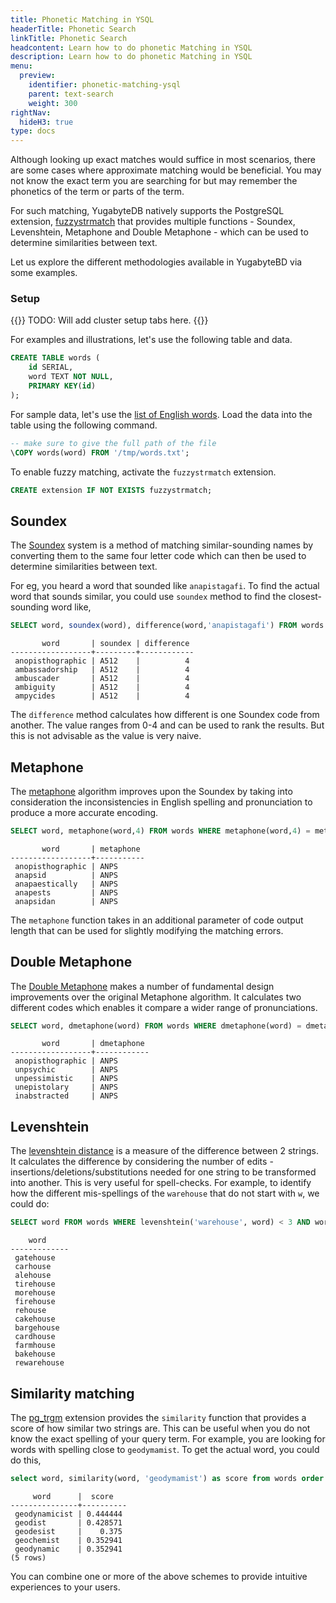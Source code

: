 ```yaml
---
title: Phonetic Matching in YSQL
headerTitle: Phonetic Search
linkTitle: Phonetic Search
headcontent: Learn how to do phonetic Matching in YSQL
description: Learn how to do phonetic Matching in YSQL
menu:
  preview:
    identifier: phonetic-matching-ysql
    parent: text-search
    weight: 300
rightNav:
  hideH3: true
type: docs
---
```


Although looking up exact matches would suffice in most scenarios, there are some cases where approximate matching would be beneficial. You may not know the exact term you are searching for but may remember the phonetics of the term or parts of the term. 

For such matching, YugabyteDB natively supports the PostgreSQL extension, [fuzzystrmatch](https://www.postgresql.org/docs/current/fuzzystrmatch.html) that provides multiple functions - Soundex, Levenshtein, Metaphone and Double Metaphone - which can be used to determine similarities between text. 

Let us explore the different methodologies available in YugabyteBD via some examples.

### Setup

{{<warning>}}
TODO: Will add cluster setup tabs here.
{{</warning>}}

For examples and illustrations, let's use the following table and data.

```sql
CREATE TABLE words (
    id SERIAL,
    word TEXT NOT NULL,
    PRIMARY KEY(id)
);
```

For sample data, let's use the [list of English words](https://github.com/dwyl/english-words/blob/master/words.txt). Load the data into the table using the following command.

```sql
-- make sure to give the full path of the file
\COPY words(word) FROM '/tmp/words.txt';
```

To enable fuzzy matching, activate the `fuzzystrmatch` extension.

```sql
CREATE extension IF NOT EXISTS fuzzystrmatch;
```

## Soundex

The [Soundex](https://en.wikipedia.org/wiki/Soundex) system is a method of matching similar-sounding names by converting them to the same four letter code which can then be used to determine similarities between text.

For eg, you heard a word that sounded like `anapistagafi`. To find the actual word that sounds similar, you could use `soundex` method to find the closest-sounding word like,

```sql
SELECT word, soundex(word), difference(word,'anapistagafi') FROM words WHERE soundex(word) = soundex('anapistagafi') limit 5;
```

```output
       word       | soundex | difference
------------------+---------+------------
 anopisthographic | A512    |          4
 ambassadorship   | A512    |          4
 ambuscader       | A512    |          4
 ambiguity        | A512    |          4
 ampycides        | A512    |          4
```

The `difference` method calculates how different is one Soundex code from another. The value ranges from 0-4 and can be used to rank the results. But this is not advisable as the value is very naive.

## Metaphone

The [metaphone](https://en.wikipedia.org/wiki/Metaphone) algorithm improves upon the Soundex by taking into consideration the inconsistencies in English spelling and pronunciation to produce a more accurate encoding.

```sql
SELECT word, metaphone(word,4) FROM words WHERE metaphone(word,4) = metaphone('anapistagafi',4) limit 5;
```

```output
       word       | metaphone
------------------+-----------
 anopisthographic | ANPS
 anapsid          | ANPS
 anapaestically   | ANPS
 anapests         | ANPS
 anapsidan        | ANPS
```

The `metaphone` function takes in an additional parameter of code output length that can be used for slightly modifying the matching errors.

## Double Metaphone

The [Double Metaphone](https://en.wikipedia.org/wiki/Metaphone#Double_Metaphone) makes a number of fundamental design improvements over the original Metaphone algorithm. It calculates two different codes which enables it compare a wider range of pronunciations.

```sql
SELECT word, dmetaphone(word) FROM words WHERE dmetaphone(word) = dmetaphone('anapistagafi') limit 5;
```

```output
       word       | dmetaphone
------------------+------------
 anopisthographic | ANPS
 unpsychic        | ANPS
 unpessimistic    | ANPS
 unepistolary     | ANPS
 inabstracted     | ANPS
 ```

## Levenshtein

The [levenshtein distance](https://en.wikipedia.org/wiki/Levenshtein_distance) is a measure of the difference between 2 strings. It calculates the difference by considering the number of edits - insertions/deletions/substitutions needed for one string to be transformed into another. This is very useful for spell-checks. For example, to identify how the different mis-spellings of the `warehouse` that do not start with `w`, we could do:

```sql
SELECT word FROM words WHERE levenshtein('warehouse', word) < 3 AND word NOT LIKE 'w%' ORDER BY levenshtein('warehouse', word) ASC;
```

```output
    word
-------------
 gatehouse
 carhouse
 alehouse
 tirehouse
 morehouse
 firehouse
 rehouse
 cakehouse
 bargehouse
 cardhouse
 farmhouse
 bakehouse
 rewarehouse
 ```

## Similarity matching

The [pg_trgm](https://www.postgresql.org/docs/15/pgtrgm.html) extension provides the `similarity` function that provides a score of how similar two strings are. This can be useful when you do not know the exact spelling of your query term. For example, you are looking for words with spelling close to `geodymamist`. To get the actual word, you could do this,

```sql
select word, similarity(word, 'geodymamist') as score from words order by score desc limit 5;
```

```output
     word      |  score
---------------+----------
 geodynamicist | 0.444444
 geodist       | 0.428571
 geodesist     |    0.375
 geochemist    | 0.352941
 geodynamic    | 0.352941
(5 rows)
```

You can combine one or more of the above schemes to provide intuitive experiences to your users.